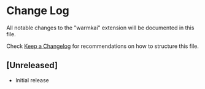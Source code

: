 # Change Log

All notable changes to the "warmkai" extension will be documented in this file.

Check [Keep a Changelog](http://keepachangelog.com/) for recommendations on how to structure this file.

## [Unreleased]

- Initial release
